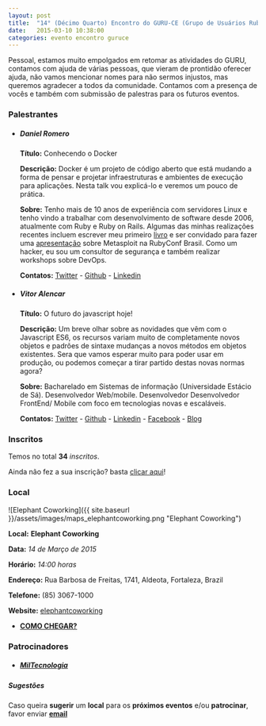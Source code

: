 ```yaml
---
layout: post
title:  "14° (Décimo Quarto) Encontro do GURU-CE (Grupo de Usuários Ruby do Ceará)"
date:   2015-03-10 10:38:00
categories: evento encontro guruce
---
```


Pessoal, estamos muito empolgados em retomar as atividades do GURU, contamos com ajuda de várias pessoas, que vieram de prontidão oferecer ajuda, não vamos mencionar nomes para não sermos injustos, mas queremos agradecer a todos da comunidade. Contamos com a presença de vocês e também com submissão de palestras para os futuros eventos.

### Palestrantes

- ##### Daniel Romero
    __Título:__ Conhecendo o Docker

    __Descrição:__ Docker é um projeto de código aberto que está mudando a forma de pensar e projetar infraestruturas e ambientes de execução para aplicações. Nesta talk vou explicá-lo e veremos um pouco de prática.

    __Sobre:__ Tenho mais de 10 anos de experiência com servidores Linux e tenho vindo a trabalhar com desenvolvimento de software desde 2006, atualmente com Ruby e Ruby on Rails. Algumas das minhas realizações recentes incluem escrever meu primeiro [livro](http://www.casadocodigo.com.br/products/livro-linux) e ser convidado para fazer uma [apresentação](http://infoslack.com/rubyconf/) sobre Metasploit na RubyConf Brasil. Como um hacker, eu sou um consultor de segurança e também realizar workshops sobre DevOps.

    __Contatos:__ [Twitter](https://twitter.com/infoslack) - [Github](https://github.com/infoslack) - [Linkedin](https://www.linkedin.com/in/infoslack)

- ##### Vitor Alencar
    __Título:__ O futuro do javascript hoje!

    __Descrição:__ Um breve olhar sobre as novidades que vêm com o Javascript ES6, os recursos variam muito de completamente novos objetos e padrões de sintaxe mudanças a novos métodos em objetos existentes. Sera que vamos esperar muito para poder usar em produção, ou podemos começar a tirar partido destas novas normas agora?

    __Sobre:__ Bacharelado em Sistemas de informação (Universidade Estácio de Sá). Desenvolvedor Web/mobile. Desenvolvedor Desenvolvedor FrontEnd/ Mobile com foco em tecnologias novas e escaláveis.

    __Contatos:__ [Twitter](https://twitter.com/VitorMalencar) - [Github](https://github.com/vitormalencar) - [Linkedin](https://www.linkedin.com/in/vitormalencar) - [Facebook](https://www.facebook.com/vitormalencar) - [Blog](http://vitormalencar.github.io/)


### Inscritos

Temos no total __34__ _inscritos_.

Ainda não fez a sua inscrição? basta [clicar aqui](https://docs.google.com/forms/d/1v-zE0JXZB1jsHDY7jnfYS8j_FrBWSrIYOsDvUbi8oC8/viewform?usp=send_form)!

### Local

![Elephant Coworking]({{ site.baseurl }}/assets/images/maps_elephantcoworking.png "Elephant Coworking")

__Local:__ __Elephant Coworking__

__Data:__ _14 de Março de 2015_

__Horário:__ _14:00 horas_

__Endereço:__ Rua Barbosa de Freitas, 1741, Aldeota, Fortaleza, Brazil

__Telefone:__ (85) 3067-1000

__Website:__ [elephantcoworking](http://www.elephantcoworking.com.br/)

* __[COMO CHEGAR?](https://www.google.com.br/maps/dir/%27%27/elephant+coworking/data=!4m5!4m4!1m0!1m2!1m1!1s0x7c7488ee5e01b99:0x20748b85335a124e?sa=X&ei=IAP_VLDkDbXPsQScz4HgBg&sqi=2&ved=0CIQBEPUXMA4)__

### Patrocinadores

- ##### [MilTecnologia](https://www.facebook.com/MilTecnologia)


##### Sugestões

Caso queira __sugerir__ um __local__ para os __próximos eventos__ e/ou __patrocinar__, favor enviar __[email](mailto:%66%69%6C%69%70%65%62%61%72%63%6F%73%40%67%6D%61%69%6C%2E%63%6F%6D%2C%68%65%72%6D%69%6E%69%6F%63%65%73%61%72%40%67%6D%61%69%6C%2E%63%6F%6D)__
